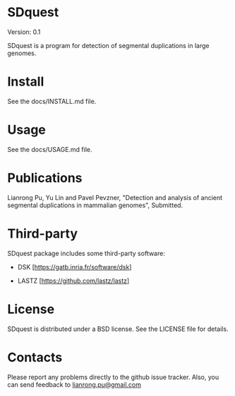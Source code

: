 # SDquest
Version: 0.1

SDquest is a program for detection of segmental duplications in large genomes.

# Install
See the docs/INSTALL.md file.

# Usage
See the docs/USAGE.md file.

# Publications
Lianrong Pu, Yu Lin and Pavel Pevzner, "Detection and analysis of ancient segmental duplications in mammalian genomes", Submitted.

# Third-party
SDquest package includes some third-party software:

- DSK [https://gatb.inria.fr/software/dsk]

- LASTZ [https://github.com/lastz/lastz]
    
# License

SDquest is distributed under a BSD license. See the LICENSE file for details.

# Contacts

Please report any problems directly to the github issue tracker. Also, you can send feedback to lianrong.pu@gmail.com    



